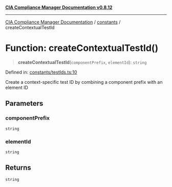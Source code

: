 [**CIA Compliance Manager Documentation v0.8.12**](../../README.md)

***

[CIA Compliance Manager Documentation](../../modules.md) / [constants](../README.md) / createContextualTestId

# Function: createContextualTestId()

> **createContextualTestId**(`componentPrefix`, `elementId`): `string`

Defined in: [constants/testIds.ts:10](https://github.com/Hack23/cia-compliance-manager/blob/e7811142a771ec75716a7ce3a0d60f18cb91cd06/src/constants/testIds.ts#L10)

Create a context-specific test ID by combining a component prefix with an element ID

## Parameters

### componentPrefix

`string`

### elementId

`string`

## Returns

`string`
